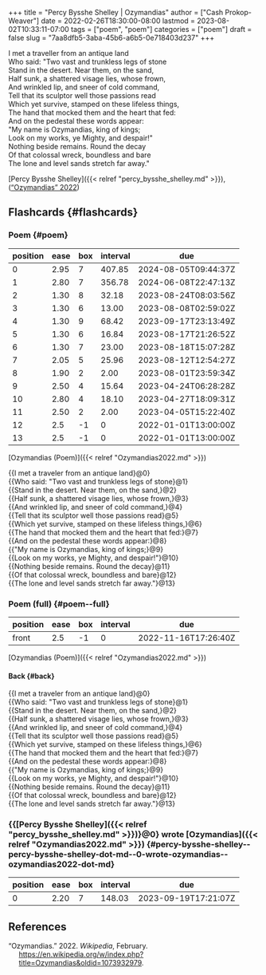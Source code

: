 +++
title = "Percy Bysshe Shelley | Ozymandias"
author = ["Cash Prokop-Weaver"]
date = 2022-02-26T18:30:00-08:00
lastmod = 2023-08-02T10:33:11-07:00
tags = ["poem", "poem"]
categories = ["poem"]
draft = false
slug = "7aa8dfb5-3aba-45b6-a6b5-0e718403d237"
+++

<div class="verse">

I met a traveller from an antique land<br />
Who said: "Two vast and trunkless legs of stone<br />
Stand in the desert. Near them, on the sand,<br />
Half sunk, a shattered visage lies, whose frown,<br />
And wrinkled lip, and sneer of cold command,<br />
Tell that its sculptor well those passions read<br />
Which yet survive, stamped on these lifeless things,<br />
The hand that mocked them and the heart that fed:<br />
And on the pedestal these words appear:<br />
"My name is Ozymandias, king of kings;<br />
Look on my works, ye Mighty, and despair!"<br />
Nothing beside remains. Round the decay<br />
Of that colossal wreck, boundless and bare<br />
The lone and level sands stretch far away."<br />

</div>

[Percy Bysshe Shelley]({{< relref "percy_bysshe_shelley.md" >}}), (<a href="#citeproc_bib_item_1">“Ozymandias” 2022</a>)


## Flashcards {#flashcards}


### Poem {#poem}

| position | ease | box | interval | due                  |
|----------|------|-----|----------|----------------------|
| 0        | 2.95 | 7   | 407.85   | 2024-08-05T09:44:37Z |
| 1        | 2.80 | 7   | 356.78   | 2024-06-08T22:47:13Z |
| 2        | 1.30 | 8   | 32.18    | 2023-08-24T08:03:56Z |
| 3        | 1.30 | 6   | 13.00    | 2023-08-08T02:59:02Z |
| 4        | 1.30 | 9   | 68.42    | 2023-09-17T23:13:49Z |
| 5        | 1.30 | 6   | 16.84    | 2023-08-17T21:26:52Z |
| 6        | 1.30 | 7   | 23.00    | 2023-08-18T15:07:28Z |
| 7        | 2.05 | 5   | 25.96    | 2023-08-12T12:54:27Z |
| 8        | 1.90 | 2   | 2.00     | 2023-08-01T23:59:34Z |
| 9        | 2.50 | 4   | 15.64    | 2023-04-24T06:28:28Z |
| 10       | 2.80 | 4   | 18.10    | 2023-04-27T18:09:31Z |
| 11       | 2.50 | 2   | 2.00     | 2023-04-05T15:22:40Z |
| 12       | 2.5  | -1  | 0        | 2022-01-01T13:00:00Z |
| 13       | 2.5  | -1  | 0        | 2022-01-01T13:00:00Z |

[Ozymandias (Poem)]({{< relref "Ozymandias2022.md" >}})

<div class="verse">

{{I met a traveler from an antique land}@0}<br />
{{Who said: "Two vast and trunkless legs of stone}@1}<br />
{{Stand in the desert. Near them, on the sand,}@2}<br />
{{Half sunk, a shattered visage lies, whose frown,}@3}<br />
{{And wrinkled lip, and sneer of cold command,}@4}<br />
{{Tell that its sculptor well those passions read}@5}<br />
{{Which yet survive, stamped on these lifeless things,}@6}<br />
{{The hand that mocked them and the heart that fed:}@7}<br />
{{And on the pedestal these words appear:}@8}<br />
{{"My name is Ozymandias, king of kings;}@9}<br />
{{Look on my works, ye Mighty, and despair!"}@10}<br />
{{Nothing beside remains. Round the decay}@11}<br />
{{Of that colossal wreck, boundless and bare}@12}<br />
{{The lone and level sands stretch far away."}@13}<br />

</div>


### Poem (full) {#poem--full}

| position | ease | box | interval | due                  |
|----------|------|-----|----------|----------------------|
| front    | 2.5  | -1  | 0        | 2022-11-16T17:26:40Z |

[Ozymandias (Poem)]({{< relref "Ozymandias2022.md" >}})


#### Back {#back}

<div class="verse">

{{I met a traveler from an antique land}@0}<br />
{{Who said: "Two vast and trunkless legs of stone}@1}<br />
{{Stand in the desert. Near them, on the sand,}@2}<br />
{{Half sunk, a shattered visage lies, whose frown,}@3}<br />
{{And wrinkled lip, and sneer of cold command,}@4}<br />
{{Tell that its sculptor well those passions read}@5}<br />
{{Which yet survive, stamped on these lifeless things,}@6}<br />
{{The hand that mocked them and the heart that fed:}@7}<br />
{{And on the pedestal these words appear:}@8}<br />
{{"My name is Ozymandias, king of kings;}@9}<br />
{{Look on my works, ye Mighty, and despair!"}@10}<br />
{{Nothing beside remains. Round the decay}@11}<br />
{{Of that colossal wreck, boundless and bare}@12}<br />
{{The lone and level sands stretch far away."}@13}<br />

</div>


### {{[Percy Bysshe Shelley]({{< relref "percy_bysshe_shelley.md" >}})}@0} wrote [Ozymandias]({{< relref "Ozymandias2022.md" >}}) {#percy-bysshe-shelley--percy-bysshe-shelley-dot-md--0-wrote-ozymandias--ozymandias2022-dot-md}

| position | ease | box | interval | due                  |
|----------|------|-----|----------|----------------------|
| 0        | 2.20 | 7   | 148.03   | 2023-09-19T17:21:07Z |

## References

<style>.csl-entry{text-indent: -1.5em; margin-left: 1.5em;}</style><div class="csl-bib-body">
  <div class="csl-entry"><a id="citeproc_bib_item_1"></a>“Ozymandias.” 2022. <i>Wikipedia</i>, February. <a href="https://en.wikipedia.org/w/index.php?title=Ozymandias&oldid=1073932979">https://en.wikipedia.org/w/index.php?title=Ozymandias&#38;oldid=1073932979</a>.</div>
</div>
